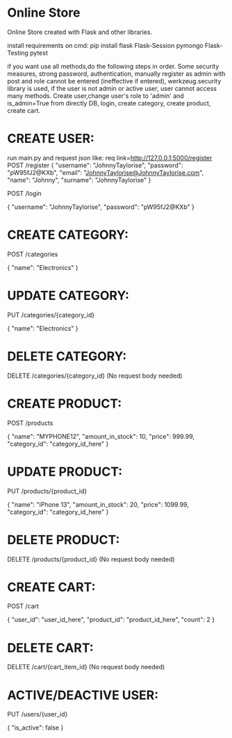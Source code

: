 # Online Store
 Online Store created with Flask and other libraries.

install requirements on cmd: pip install flask Flask-Session pymongo Flask-Testing pytest

if you want use all methods,do the following steps in order.
Some security measures, strong password, authentication, manually register as admin with post and role cannot be entered (ineffective if entered), werkzeug.security library is used, if the user is not admin or active user, user cannot access many methods.
Create user,change user's role to 'admin' and is_admin=True from directly DB, login, create category, create product, create cart.



# CREATE USER:
run main.py and request json like: req link=http://127.0.0.1:5000/register
POST /register
{
"username": "JohnnyTaylorise",
"password": "pW95fJ2@KXb",
"email": "JohnnyTaylorise@JohnnyTaylorise.com",
"name": "Johnny",
"surname": "JohnnyTaylorise"
}



POST /login
 
 
{
  "username": "JohnnyTaylorise",
  "password": "pW95fJ2@KXb"
}
# CREATE CATEGORY:
POST /categories
 
 
{
  "name": "Electronics"
}

# UPDATE CATEGORY:
PUT /categories/{category_id}
 
 
{
  "name": "Electronics"
}

# DELETE CATEGORY:
DELETE /categories/{category_id}
(No request body needed)


# CREATE PRODUCT:

POST /products

{
  "name": "MYPHONE12",
  "amount_in_stock": 10,
  "price": 999.99,
  "category_id": "category_id_here"
}

# UPDATE PRODUCT:

PUT /products/{product_id}
 
 
{
  "name": "iPhone 13",
  "amount_in_stock": 20,
  "price": 1099.99,
  "category_id": "category_id_here"
}

# DELETE PRODUCT:
DELETE /products/{product_id}
(No request body needed)


# CREATE CART:

POST /cart

{
  "user_id": "user_id_here",
  "product_id": "product_id_here",
  "count": 2
}

# DELETE CART:
DELETE /cart/{cart_item_id}
(No request body needed)

# ACTIVE/DEACTIVE USER:

PUT /users/{user_id}

{
  "is_active": false
}



